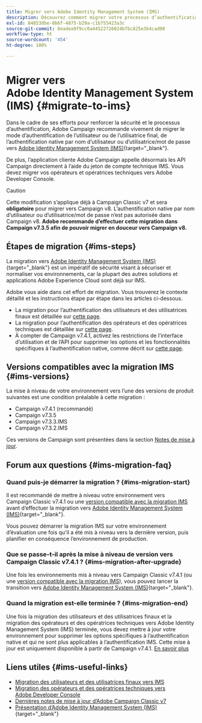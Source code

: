```yaml
---
title: Migrer vers Adobe Identity Management System (IMS)
description: Découvrez comment migrer votre processus d’authentification vers Adobe Identity Management System (IMS).
exl-id: 84853dbe-8b6f-4875-b29a-c1b755423a3c
source-git-commit: 8eadea9f9cc0a44522726024bfbc825e3b4cad98
workflow-type: ht
source-wordcount: '454'
ht-degree: 100%

---
```


# Migrer vers Adobe Identity Management System (IMS) {#migrate-to-ims}

Dans le cadre de ses efforts pour renforcer la sécurité et le processus d’authentification, Adobe Campaign recommande vivement de migrer le mode d’authentification de l’utilisateur ou de l’utilisatrice final, de l’authentification native par nom d’utilisateur ou d’utilisatrice/mot de passe vers [Adobe Identity Management System (IMS)](https://helpx.adobe.com/fr/enterprise/using/identity.html){target="_blank"}.

De plus, l’application cliente Adobe Campaign appelle désormais les API Campaign directement à l’aide du jeton de compte technique IMS. Vous devez migrer vos opérateurs et opératrices techniques vers Adobe Developer Console.

>[!CAUTION]
>
>Cette modification s’applique déjà à Campaign Classic v7 et sera **obligatoire** pour migrer vers Campaign v8. L’authentification native par nom d’utilisateur ou d’utilisatrice/mot de passe n’est pas autorisée dans Campaign v8. **Adobe recommande d’effectuer cette migration dans Campaign v7.3.5 afin de pouvoir migrer en douceur vers Campaign v8.**
>

## Étapes de migration {#ims-steps}

La migration vers [Adobe Identity Management System (IMS)](https://helpx.adobe.com/fr/enterprise/using/identity.html){target="_blank"} est un impératif de sécurité visant à sécuriser et normaliser vos environnements, car la plupart des autres solutions et applications Adobe Experience Cloud sont déjà sur IMS.

Adobe vous aide dans cet effort de migration. Vous trouverez le contexte détaillé et les instructions étape par étape dans les articles ci-dessous.

* La migration pour l’authentification des utilisateurs et des utilisatrices finaux est détaillée sur [cette page](migrate-users-to-ims.md).
* La migration pour l’authentification des opérateurs et des opératrices techniques est détaillée sur [cette page](ims-migration.md).
* À compter de Campaign v7.4.1, activez les restrictions de l’interface d’utilisation et de l’API pour supprimer les options et les fonctionnalités spécifiques à l’authentification native, comme décrit sur [cette page](impact-ims-migration.md).


## Versions compatibles avec la migration IMS {#ims-versions}

La mise à niveau de votre environnement vers l’une des versions de produit suivantes est une condition préalable à cette migration :

* Campaign v7.4.1 (recommandé)
* Campaign v7.3.5
* Campaign v7.3.3.IMS
* Campaign v7.3.2.IMS

Ces versions de Campaign sont présentées dans la section [Notes de mise à jour](../../rn/using/latest-release.md).

## Forum aux questions {#ims-migration-faq}

### Quand puis-je démarrer la migration ? {#ims-migration-start}

Il est recommandé de mettre à niveau votre environnement vers Campaign Classic v7.4.1 ou une [version compatible avec la migration IMS](#ims-versions) avant d’effectuer la migration vers [Adobe Identity Management System (IMS)](https://helpx.adobe.com/fr/enterprise/using/identity.html){target="_blank"}.

Vous pouvez démarrer la migration IMS sur votre environnement d’évaluation une fois qu’il a été mis à niveau vers la dernière version, puis planifier en conséquence l’environnement de production.

### Que se passe-t-il après la mise à niveau de version vers Campaign Classic v7.4.1 ? {#ims-migration-after-upgrade}

Une fois les environnements mis à niveau vers Campaign Classic v7.4.1 (ou une [version compatible avec la migration IMS](#ims-versions)), vous pouvez lancer la transition vers [Adobe Identity Management System (IMS)](https://helpx.adobe.com/fr/enterprise/using/identity.html){target="_blank"}.

### Quand la migration est-elle terminée ? {#ims-migration-end}

Une fois la migration des utilisateurs et des utilisatrices finaux et la migration des opérateurs et des opératrices techniques vers Adobe Identity Management System (IMS) terminée, vous devez mettre à jour votre environnement pour supprimer les options spécifiques à l’authentification native et qui ne sont plus applicables à l’authentification IMS. Cette mise à jour est uniquement disponible à partir de Campaign v7.4.1. [En savoir plus](impact-ims-migration.md)



## Liens utiles {#ims-useful-links}

* [Migration des utilisateurs et des utilisatrices finaux vers IMS](migrate-users-to-ims.md)
* [Migration des opérateurs et des opératrices techniques vers Adobe Developer Console](ims-migration.md)
* [Dernières notes de mise à jour d’Adobe Campaign Classic v7](../../rn/using/latest-release.md)
* [Présentation d’Adobe Identity Management System (IMS)](https://helpx.adobe.com/fr/enterprise/using/identity.html){target="_blank"}
